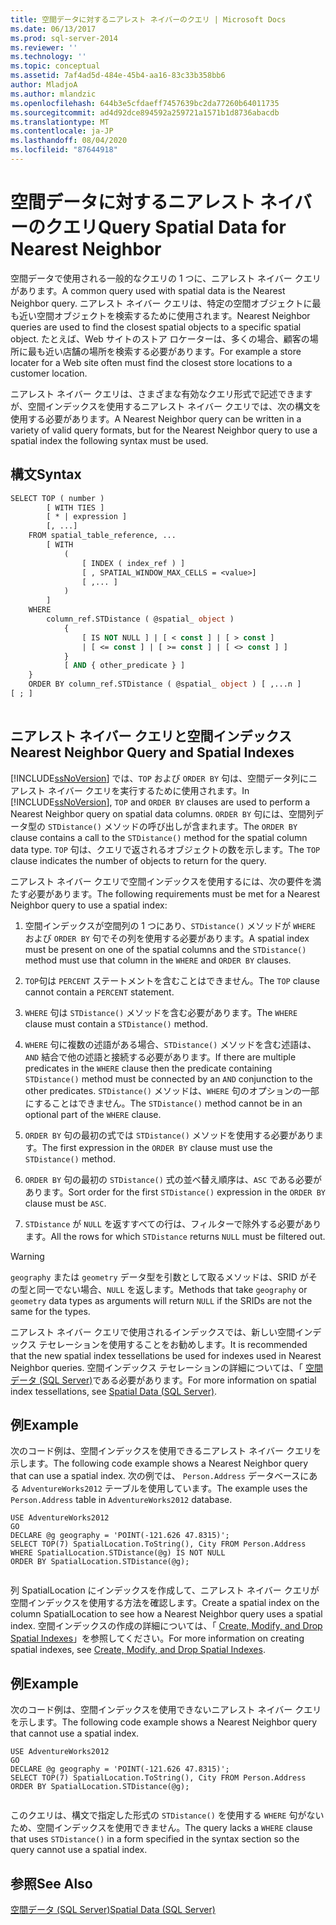 ```yaml
---
title: 空間データに対するニアレスト ネイバーのクエリ | Microsoft Docs
ms.date: 06/13/2017
ms.prod: sql-server-2014
ms.reviewer: ''
ms.technology: ''
ms.topic: conceptual
ms.assetid: 7af4ad5d-484e-45b4-aa16-83c33b358bb6
author: MladjoA
ms.author: mlandzic
ms.openlocfilehash: 644b3e5cfdaeff7457639bc2da77260b64011735
ms.sourcegitcommit: ad4d92dce894592a259721a1571b1d8736abacdb
ms.translationtype: MT
ms.contentlocale: ja-JP
ms.lasthandoff: 08/04/2020
ms.locfileid: "87644918"
---
```

# <a name="query-spatial-data-for-nearest-neighbor"></a><span data-ttu-id="c517f-102">空間データに対するニアレスト ネイバーのクエリ</span><span class="sxs-lookup"><span data-stu-id="c517f-102">Query Spatial Data for Nearest Neighbor</span></span>
  <span data-ttu-id="c517f-103">空間データで使用される一般的なクエリの 1 つに、ニアレスト ネイバー クエリがあります。</span><span class="sxs-lookup"><span data-stu-id="c517f-103">A common query used with spatial data is the Nearest Neighbor query.</span></span> <span data-ttu-id="c517f-104">ニアレスト ネイバー クエリは、特定の空間オブジェクトに最も近い空間オブジェクトを検索するために使用されます。</span><span class="sxs-lookup"><span data-stu-id="c517f-104">Nearest Neighbor queries are used to find the closest spatial objects to a specific spatial object.</span></span> <span data-ttu-id="c517f-105">たとえば、Web サイトのストア ロケーターは、多くの場合、顧客の場所に最も近い店舗の場所を検索する必要があります。</span><span class="sxs-lookup"><span data-stu-id="c517f-105">For example a store locater for a Web site often must find the closest store locations to a customer location.</span></span>  
  
 <span data-ttu-id="c517f-106">ニアレスト ネイバー クエリは、さまざまな有効なクエリ形式で記述できますが、空間インデックスを使用するニアレスト ネイバー クエリでは、次の構文を使用する必要があります。</span><span class="sxs-lookup"><span data-stu-id="c517f-106">A Nearest Neighbor query can be written in a variety of valid query formats, but for the Nearest Neighbor query to use a spatial index the following syntax must be used.</span></span>  
  
## <a name="syntax"></a><span data-ttu-id="c517f-107">構文</span><span class="sxs-lookup"><span data-stu-id="c517f-107">Syntax</span></span>  
  
```vb  
SELECT TOP ( number )  
        [ WITH TIES ]  
        [ * | expression ]   
        [, ...]  
    FROM spatial_table_reference, ...   
        [ WITH   
            (   
                [ INDEX ( index_ref ) ]   
                [ , SPATIAL_WINDOW_MAX_CELLS = <value>]   
                [ ,... ]   
            )   
        ]  
    WHERE   
        column_ref.STDistance ( @spatial_ object )   
            {   
                [ IS NOT NULL ] | [ < const ] | [ > const ]   
                | [ <= const ] | [ >= const ] | [ <> const ] ]   
            }  
            [ AND { other_predicate } ]   
    }  
    ORDER BY column_ref.STDistance ( @spatial_ object ) [ ,...n ]  
[ ; ]  
  
```  
  
## <a name="nearest-neighbor-query-and-spatial-indexes"></a><span data-ttu-id="c517f-108">ニアレスト ネイバー クエリと空間インデックス</span><span class="sxs-lookup"><span data-stu-id="c517f-108">Nearest Neighbor Query and Spatial Indexes</span></span>  
 <span data-ttu-id="c517f-109">[!INCLUDE[ssNoVersion](../../includes/ssnoversion-md.md)] では、`TOP` および `ORDER BY` 句は、空間データ列にニアレスト ネイバー クエリを実行するために使用されます。</span><span class="sxs-lookup"><span data-stu-id="c517f-109">In [!INCLUDE[ssNoVersion](../../includes/ssnoversion-md.md)], `TOP` and `ORDER BY` clauses are used to perform a Nearest Neighbor query on spatial data columns.</span></span> <span data-ttu-id="c517f-110">`ORDER BY` 句には、空間列データ型の `STDistance()` メソッドの呼び出しが含まれます。</span><span class="sxs-lookup"><span data-stu-id="c517f-110">The `ORDER BY` clause contains a call to the `STDistance()` method for the spatial column data type.</span></span> <span data-ttu-id="c517f-111">`TOP` 句は、クエリで返されるオブジェクトの数を示します。</span><span class="sxs-lookup"><span data-stu-id="c517f-111">The `TOP` clause indicates the number of objects to return for the query.</span></span>  
  
 <span data-ttu-id="c517f-112">ニアレスト ネイバー クエリで空間インデックスを使用するには、次の要件を満たす必要があります。</span><span class="sxs-lookup"><span data-stu-id="c517f-112">The following requirements must be met for a Nearest Neighbor query to use a spatial index:</span></span>  
  
1.  <span data-ttu-id="c517f-113">空間インデックスが空間列の 1 つにあり、`STDistance()` メソッドが `WHERE` および `ORDER BY` 句でその列を使用する必要があります。</span><span class="sxs-lookup"><span data-stu-id="c517f-113">A spatial index must be present on one of the spatial columns and the `STDistance()` method must use that column in the `WHERE` and `ORDER BY` clauses.</span></span>  
  
2.  <span data-ttu-id="c517f-114">`TOP`句は `PERCENT` ステートメントを含むことはできません。</span><span class="sxs-lookup"><span data-stu-id="c517f-114">The `TOP` clause cannot contain a `PERCENT` statement.</span></span>  
  
3.  <span data-ttu-id="c517f-115">`WHERE` 句は `STDistance()` メソッドを含む必要があります。</span><span class="sxs-lookup"><span data-stu-id="c517f-115">The `WHERE` clause must contain a `STDistance()` method.</span></span>  
  
4.  <span data-ttu-id="c517f-116">`WHERE` 句に複数の述語がある場合、`STDistance()` メソッドを含む述語は、`AND` 結合で他の述語と接続する必要があります。</span><span class="sxs-lookup"><span data-stu-id="c517f-116">If there are multiple predicates in the `WHERE` clause then the predicate containing `STDistance()` method must be connected by an `AND` conjunction to the other predicates.</span></span> <span data-ttu-id="c517f-117">`STDistance()` メソッドは、`WHERE` 句のオプションの一部にすることはできません。</span><span class="sxs-lookup"><span data-stu-id="c517f-117">The `STDistance()` method cannot be in an optional part of the `WHERE` clause.</span></span>  
  
5.  <span data-ttu-id="c517f-118">`ORDER BY` 句の最初の式では `STDistance()` メソッドを使用する必要があります。</span><span class="sxs-lookup"><span data-stu-id="c517f-118">The first expression in the `ORDER BY` clause must use the `STDistance()` method.</span></span>  
  
6.  <span data-ttu-id="c517f-119">`ORDER BY` 句の最初の `STDistance()` 式の並べ替え順序は、`ASC` である必要があります。</span><span class="sxs-lookup"><span data-stu-id="c517f-119">Sort order for the first `STDistance()` expression in the `ORDER BY` clause must be `ASC`.</span></span>  
  
7.  <span data-ttu-id="c517f-120">`STDistance` が `NULL` を返すすべての行は、フィルターで除外する必要があります。</span><span class="sxs-lookup"><span data-stu-id="c517f-120">All the rows for which `STDistance` returns `NULL` must be filtered out.</span></span>  
  
> [!WARNING]  
>  <span data-ttu-id="c517f-121">`geography` または `geometry` データ型を引数として取るメソッドは、SRID がその型と同一でない場合、`NULL` を返します。</span><span class="sxs-lookup"><span data-stu-id="c517f-121">Methods that take `geography` or `geometry` data types as arguments will return `NULL` if the SRIDs are not the same for the types.</span></span>  
  
 <span data-ttu-id="c517f-122">ニアレスト ネイバー クエリで使用されるインデックスでは、新しい空間インデックス テセレーションを使用することをお勧めします。</span><span class="sxs-lookup"><span data-stu-id="c517f-122">It is recommended that the new spatial index tessellations be used for indexes used in Nearest Neighbor queries.</span></span> <span data-ttu-id="c517f-123">空間インデックス テセレーションの詳細については、「 [空間データ &#40;SQL Server&#41;](spatial-data-sql-server.md)である必要があります。</span><span class="sxs-lookup"><span data-stu-id="c517f-123">For more information on spatial index tessellations, see [Spatial Data &#40;SQL Server&#41;](spatial-data-sql-server.md).</span></span>  
  
## <a name="example"></a><span data-ttu-id="c517f-124">例</span><span class="sxs-lookup"><span data-stu-id="c517f-124">Example</span></span>  
 <span data-ttu-id="c517f-125">次のコード例は、空間インデックスを使用できるニアレスト ネイバー クエリを示します。</span><span class="sxs-lookup"><span data-stu-id="c517f-125">The following code example shows a Nearest Neighbor query that can use a spatial index.</span></span> <span data-ttu-id="c517f-126">次の例では、 `Person.Address` データベースにある `AdventureWorks2012` テーブルを使用しています。</span><span class="sxs-lookup"><span data-stu-id="c517f-126">The example uses the `Person.Address` table in `AdventureWorks2012` database.</span></span>  
  
```  
USE AdventureWorks2012  
GO  
DECLARE @g geography = 'POINT(-121.626 47.8315)';  
SELECT TOP(7) SpatialLocation.ToString(), City FROM Person.Address  
WHERE SpatialLocation.STDistance(@g) IS NOT NULL  
ORDER BY SpatialLocation.STDistance(@g);  
  
```  
  
 <span data-ttu-id="c517f-127">列 SpatialLocation にインデックスを作成して、ニアレスト ネイバー クエリが空間インデックスを使用する方法を確認します。</span><span class="sxs-lookup"><span data-stu-id="c517f-127">Create a spatial index on the column SpatialLocation to see how a Nearest Neighbor query uses a spatial index.</span></span> <span data-ttu-id="c517f-128">空間インデックスの作成の詳細については、「 [Create, Modify, and Drop Spatial Indexes](create-modify-and-drop-spatial-indexes.md)」を参照してください。</span><span class="sxs-lookup"><span data-stu-id="c517f-128">For more information on creating spatial indexes, see [Create, Modify, and Drop Spatial Indexes](create-modify-and-drop-spatial-indexes.md).</span></span>  
  
## <a name="example"></a><span data-ttu-id="c517f-129">例</span><span class="sxs-lookup"><span data-stu-id="c517f-129">Example</span></span>  
 <span data-ttu-id="c517f-130">次のコード例は、空間インデックスを使用できないニアレスト ネイバー クエリを示します。</span><span class="sxs-lookup"><span data-stu-id="c517f-130">The following code example shows a Nearest Neighbor query that cannot use a spatial index.</span></span>  
  
```  
USE AdventureWorks2012  
GO  
DECLARE @g geography = 'POINT(-121.626 47.8315)';  
SELECT TOP(7) SpatialLocation.ToString(), City FROM Person.Address  
ORDER BY SpatialLocation.STDistance(@g);  
  
```  
  
 <span data-ttu-id="c517f-131">このクエリは、構文で指定した形式の `STDistance()` を使用する `WHERE` 句がないため、空間インデックスを使用できません。</span><span class="sxs-lookup"><span data-stu-id="c517f-131">The query lacks a `WHERE` clause that uses `STDistance()` in a form specified in the syntax section so the query cannot use a spatial index.</span></span>  
  
## <a name="see-also"></a><span data-ttu-id="c517f-132">参照</span><span class="sxs-lookup"><span data-stu-id="c517f-132">See Also</span></span>  
 [<span data-ttu-id="c517f-133">空間データ &#40;SQL Server&#41;</span><span class="sxs-lookup"><span data-stu-id="c517f-133">Spatial Data &#40;SQL Server&#41;</span></span>](spatial-data-sql-server.md)  
  
  
